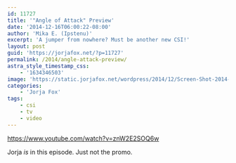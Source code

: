 ```yaml
---
id: 11727
title: '"Angle of Attack" Preview'
date: '2014-12-16T06:00:22-08:00'
author: 'Mika E. (Ipstenu)'
excerpt: 'A jumper from nowhere? Must be another new CSI!'
layout: post
guid: 'https://jorjafox.net/?p=11727'
permalink: /2014/angle-attack-preview/
astra_style_timestamp_css:
    - '1634346503'
image: 'https://static.jorjafox.net/wordpress/2014/12/Screen-Shot-2014-12-15-at-1.11.48-PM.png'
categories:
    - 'Jorja Fox'
tags:
    - csi
    - tv
    - video
---
```


https://www.youtube.com/watch?v=znW2E2SOQ6w

Jorja _is_ in this episode. Just not the promo.
